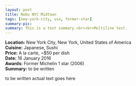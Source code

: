 ```yaml
---
layout: post
title: Nobu NYC Midtown
tags: [new-york-city, usa, former-star]
summary-pic: 
summary: This is a test summary.<br><br>Multiline test.
---
```


**Location:** New York City, New York, United States of America  
**Cuisine:** Japanese, Sushi  
**Price:** A la carte, ~$50 per dish  
**Date:** 16 January 2016  
**Awards:** Former Michelin 1 star (2006)  
**Summary:** to be written  
   
to be written actual text goes here  